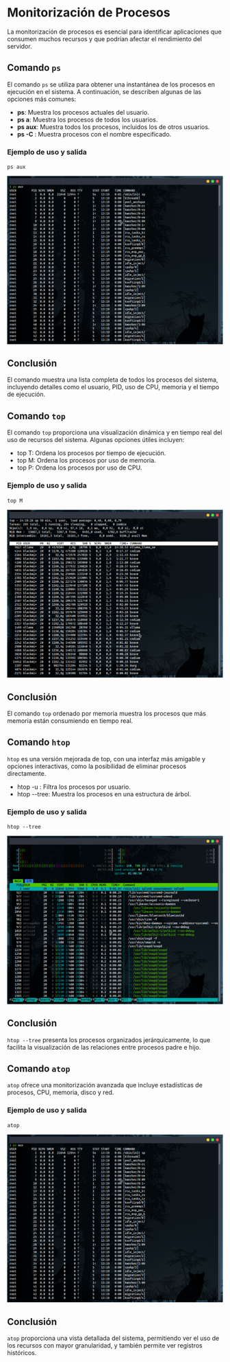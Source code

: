 # Monitorización de Procesos

La monitorización de procesos es esencial para identificar aplicaciones que consumen muchos recursos y que podrían afectar el rendimiento del servidor.

## Comando `ps`

El comando `ps` se utiliza para obtener una instantánea de los procesos en ejecución en el sistema. A continuación, se describen algunas de las opciones más comunes:

- **ps**: Muestra los procesos actuales del usuario.
- **ps a**: Muestra los procesos de todos los usuarios.
- **ps aux**: Muestra todos los procesos, incluidos los de otros usuarios.
- **ps -C <nombre>**: Muestra procesos con el nombre especificado.

### Ejemplo de uso y salida
    ps aux
![](https://github.com/xDaMoDzZ/MONITORIZACION/blob/master/img/psAux.png)

## Conclusión
El comando muestra una lista completa de todos los procesos del sistema, incluyendo detalles como el usuario, PID, uso de CPU, memoria y el tiempo de ejecución.



## Comando `top`

El comando `top` proporciona una visualización dinámica y en tiempo real del uso de recursos del sistema. Algunas opciones útiles incluyen:

- top T: Ordena los procesos por tiempo de ejecución.
- top M: Ordena los procesos por uso de memoria.
- top P: Ordena los procesos por uso de CPU.

### Ejemplo de uso y salida
    top M
![](https://github.com/xDaMoDzZ/MONITORIZACION/blob/master/img/topM.png)

## Conclusión
El comando `top` ordenado por memoria muestra los procesos que más memoria están consumiendo en tiempo real.



## Comando `htop`
`htop` es una versión mejorada de top, con una interfaz más amigable y opciones interactivas, como la posibilidad de eliminar procesos directamente.

- htop -u <usuario>: Filtra los procesos por usuario.
- htop --tree: Muestra los procesos en una estructura de árbol.

### Ejemplo de uso y salida
    htop --tree
![](https://github.com/xDaMoDzZ/MONITORIZACION/blob/master/img/htopTree.png)

## Conclusión
`htop --tree` presenta los procesos organizados jerárquicamente, lo que facilita la visualización de las relaciones entre procesos padre e hijo.



## Comando `atop`
`atop` ofrece una monitorización avanzada que incluye estadísticas de procesos, CPU, memoria, disco y red.

### Ejemplo de uso y salida
    atop
![](https://github.com/xDaMoDzZ/MONITORIZACION/blob/master/img/psAux.png)

## Conclusión
`atop` proporciona una vista detallada del sistema, permitiendo ver el uso de los recursos con mayor granularidad, y también permite ver registros históricos.
